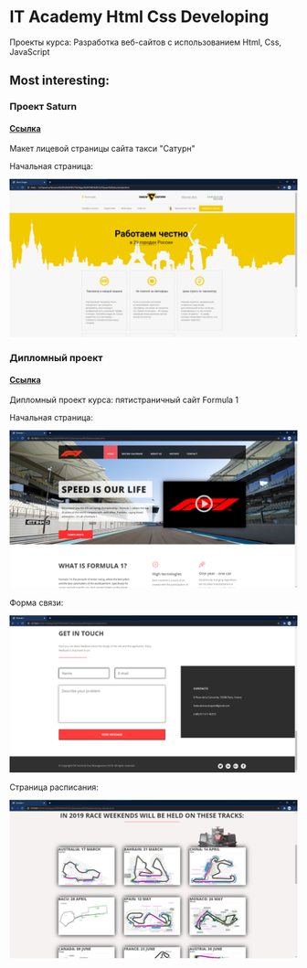 # IT Academy Html Css Developing
Проекты курса: Разработка веб-сайтов с использованием Html, Css, JavaScript

## Most interesting:
### Проект Saturn
#### [Ссылка](https://github.com/NWarragal/ITAcademy-Html-Css/tree/master/%D0%9F%D1%80%D0%BE%D0%B5%D0%BA%D1%82%20Saturn)
Макет лицевой страницы сайта такси "Сатурн"

Начальная страница:

![saturn](https://github.com/NWarragal/ITAcademy-Html-Css/blob/master/Images/Saturn.png)

### Дипломный проект

#### [Ссылка](https://github.com/NWarragal/ITAcademy-Html-Css/tree/master/%D0%94%D0%B8%D0%BF%D0%BB%D0%BE%D0%BC%D0%BD%D1%8B%D0%B9%20%D0%BF%D1%80%D0%BE%D0%B5%D0%BA%D1%82)
Дипломный проект курса: пятистраничный сайт Formula 1

Начальная страница:

![f1](https://github.com/NWarragal/ITAcademy-Html-Css/blob/master/Images/f1.png)

Форма связи:

![f2](https://github.com/NWarragal/ITAcademy-Html-Css/blob/master/Images/f2.png)

Страница расписания:

![f3](https://github.com/NWarragal/ITAcademy-Html-Css/blob/master/Images/f3.png)
